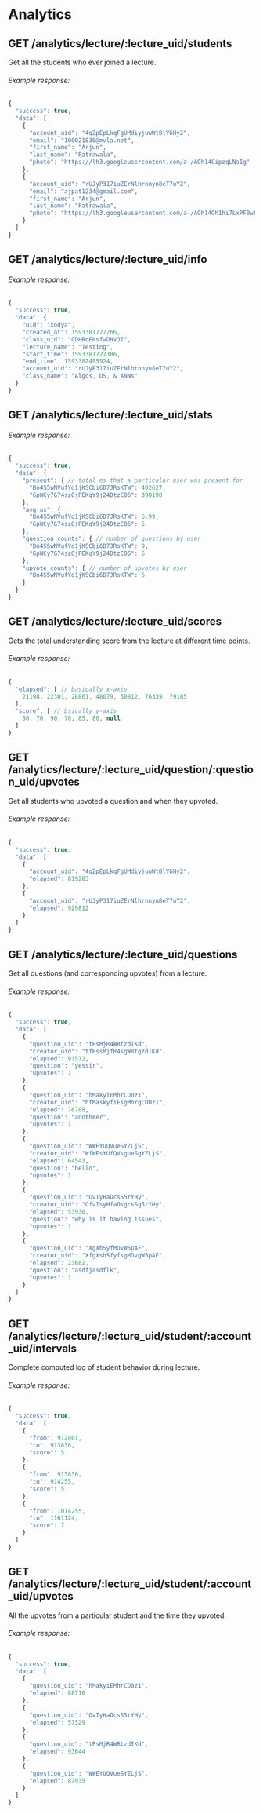 # Analytics

## GET /analytics/lecture/:lecture_uid/students

Get all the students who ever joined a lecture.

###### Example response:

```javascript
{
  "success": true,
  "data": [
    {
      "account_uid": "4qZpEpLkqFgUMdiyjuwWt8lY6Hy2",
      "email": "100021830@mvla.net",
      "first_name": "Arjun",
      "last_name": "Patrawala",
      "photo": "https://lh3.googleusercontent.com/a-/AOh14GipzqLNsIg"
    },
    {
      "account_uid": "rUJyP317iuZErNlhrnnyn8eT7uY2",
      "email": "ajpat1234@gmail.com",
      "first_name": "Arjun",
      "last_name": "Patrawala",
      "photo": "https://lh3.googleusercontent.com/a-/AOh14Gh1hi7LxPF0wFC8OM1j2xg"
    }
  ]
}
```

## GET /analytics/lecture/:lecture_uid/info

###### Example response:

```javascript
{
  "success": true,
  "data": {
    "uid": "xodya",
    "created_at": 1593381727266,
    "class_uid": "CDHRdENsfwDNVJI",
    "lecture_name": "Testing",
    "start_time": 1593381727386,
    "end_time": 1593382495924,
    "account_uid": "rUJyP317iuZErNlhrnnyn8eT7uY2",
    "class_name": "Algos, DS, & ANNs"
  }
}
```

## GET /analytics/lecture/:lecture_uid/stats

###### Example response:

```javascript
{
  "success": true,
  "data": {
    "present": { // total ms that a particular user was present for
      "Bn4S5wNVufYd1jKSCbi6D7JRsKTW": 402627,
      "GpWCy7G74szGjPEKqY9j24DtzC06": 390198
    },
    "avg_us": {
      "Bn4S5wNVufYd1jKSCbi6D7JRsKTW": 6.99,
      "GpWCy7G74szGjPEKqY9j24DtzC06": 5
    },
    "question_counts": { // number of questions by user
      "Bn4S5wNVufYd1jKSCbi6D7JRsKTW": 9,
      "GpWCy7G74szGjPEKqY9j24DtzC06": 6
    },
    "upvote_counts": { // number of upvotes by user
      "Bn4S5wNVufYd1jKSCbi6D7JRsKTW": 6
    }
  }
}
```

## GET /analytics/lecture/:lecture_uid/scores

Gets the total understanding score from the lecture at different time points.

###### Example response:

```javascript
{
  "elapsed": [ // basically x-axis
    21198, 22301, 28861, 48079, 50812, 76339, 79185
  ],
  "score": [ // bsically y-axis
    50, 70, 90, 70, 85, 80, null
  ]
}
```

## GET /analytics/lecture/:lecture_uid/question/:question_uid/upvotes

Get all students who upvoted a question and when they upvoted.

###### Example response:

```javascript
{
  "success": true,
  "data": [
    {
      "account_uid": "4qZpEpLkqFgUMdiyjuwWt8lY6Hy2",
      "elapsed": 819283
    },
    {
      "account_uid": "rUJyP317iuZErNlhrnnyn8eT7uY2",
      "elapsed": 929812
    }
  ]
}
```

## GET /analytics/lecture/:lecture_uid/questions

Get all questions (and corresponding upvotes) from a lecture.

###### Example response:

```javascript
{
  "success": true,
  "data": [
    {
      "question_uid": "tPsMjR4WRtzdIKd",
      "creator_uid": "tfPssMjfR4sgWRtgzdIKd",
      "elapsed": 91572,
      "question": "yessir",
      "upvotes": 1
    },
    {
      "question_uid": "hMakyiEMhrCD0z1",
      "creator_uid": "hfMaskyfiEsgMhrgCD0z1",
      "elapsed": 76788,
      "question": "anotheer",
      "upvotes": 1
    },
    {
      "question_uid": "WWEYUQVueSYZLjS",
      "creator_uid": "WfWEsYUfQVsgueSgYZLjS",
      "elapsed": 64543,
      "question": "hello",
      "upvotes": 1
    },
    {
      "question_uid": "OvIyHaOcsS5rYHy",
      "creator_uid": "OfvIsyHfaOsgcsSg5rYHy",
      "elapsed": 53930,
      "question": "why is it having issues",
      "upvotes": 1
    },
    {
      "question_uid": "XgXbSyfMDvW5pAF",
      "creator_uid": "XfgXsbSfyfsgMDvgW5pAF",
      "elapsed": 23682,
      "question": "asdfjasdflk",
      "upvotes": 1
    }
  ]
}
```

## GET /analytics/lecture/:lecture_uid/student/:account_uid/intervals

Complete computed log of student behavior during lecture.

###### Example response:

```javascript
{
  "success": true,
  "data": [
    {
      "from": 912801,
      "to": 913836,
      "score": 5
    },
    {
      "from": 913836,
      "to": 914255,
      "score": 5
    },
    {
      "from": 1014255,
      "to": 1161124,
      "score": 7
    }
  ]
}
```

## GET /analytics/lecture/:lecture_uid/student/:account_uid/upvotes

All the upvotes from a particular student and the time they upvoted.

###### Example response:

```javascript
{
  "success": true,
  "data": [
    {
      "question_uid": "hMakyiEMhrCD0z1",
      "elapsed": 88716
    },
    {
      "question_uid": "OvIyHaOcsS5rYHy",
      "elapsed": 57529
    },
    {
      "question_uid": "tPsMjR4WRtzdIKd",
      "elapsed": 93644
    },
    {
      "question_uid": "WWEYUQVueSYZLjS",
      "elapsed": 87935
    }
  ]
}
```